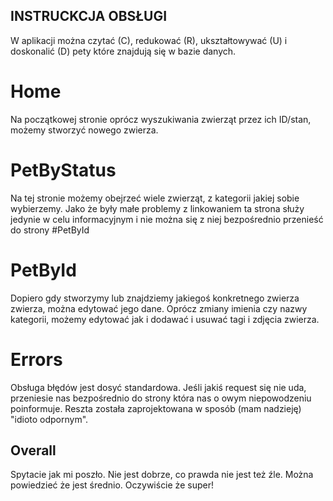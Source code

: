 

## INSTRUCKCJA OBSŁUGI

W aplikacji można czytać (C), redukować (R), ukształtowywać (U) i doskonalić (D) pety które znajdują się w bazie danych.

# Home

Na początkowej stronie oprócz wyszukiwania zwierząt przez ich ID/stan, możemy stworzyć nowego zwierza.


# PetByStatus

Na tej stronie możemy obejrzeć wiele zwierząt, z kategorii jakiej sobie wybierzemy. Jako że były małe problemy z linkowaniem
ta strona służy jedynie w celu informacyjnym i nie można się z niej bezpośrednio przenieść do strony #PetById


# PetById

Dopiero gdy stworzymy lub znajdziemy jakiegoś konkretnego zwierza zwierza, można edytować jego dane.
Oprócz zmiany imienia czy nazwy kategorii, możemy edytować jak i dodawać i usuwać tagi i zdjęcia zwierza.

# Errors

Obsługa błędów jest dosyć standardowa. Jeśli jakiś request się nie uda, przeniesie nas bezpośrednio do strony która nas o owym niepowodzeniu poinformuje. Reszta została zaprojektowana w sposób (mam nadzieję) "idioto odpornym".

## Overall

Spytacie jak mi poszło. Nie jest dobrze, co prawda nie jest też źle. Można powiedzieć że jest średnio. Oczywiście że super!

